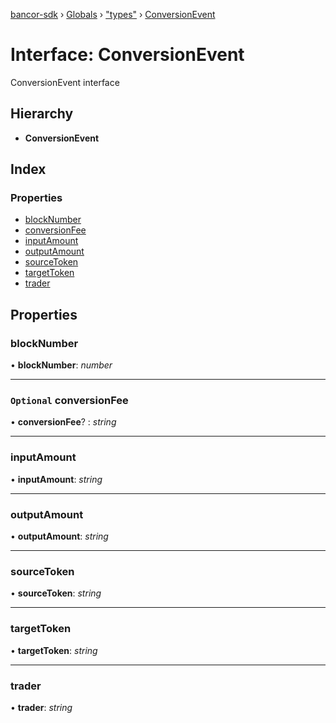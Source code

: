 [bancor-sdk](../README.md) › [Globals](../globals.md) › ["types"](../modules/_types_.md) › [ConversionEvent](_types_.conversionevent.md)

# Interface: ConversionEvent

ConversionEvent interface

## Hierarchy

* **ConversionEvent**

## Index

### Properties

* [blockNumber](_types_.conversionevent.md#blocknumber)
* [conversionFee](_types_.conversionevent.md#optional-conversionfee)
* [inputAmount](_types_.conversionevent.md#inputamount)
* [outputAmount](_types_.conversionevent.md#outputamount)
* [sourceToken](_types_.conversionevent.md#sourcetoken)
* [targetToken](_types_.conversionevent.md#targettoken)
* [trader](_types_.conversionevent.md#trader)

## Properties

###  blockNumber

• **blockNumber**: *number*

___

### `Optional` conversionFee

• **conversionFee**? : *string*

___

###  inputAmount

• **inputAmount**: *string*

___

###  outputAmount

• **outputAmount**: *string*

___

###  sourceToken

• **sourceToken**: *string*

___

###  targetToken

• **targetToken**: *string*

___

###  trader

• **trader**: *string*
